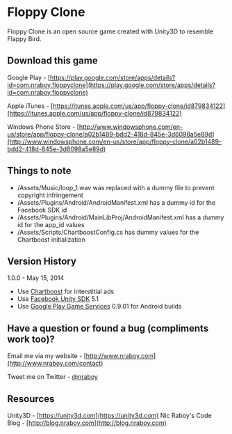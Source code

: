 Floppy Clone
==============================

Floppy Clone is an open source game created with Unity3D to resemble Flappy Bird.
  

Download this game
-------------

Google Play - [https://play.google.com/store/apps/details?id=com.nraboy.floppyclone](https://play.google.com/store/apps/details?id=com.nraboy.floppyclone)

Apple iTunes - [https://itunes.apple.com/us/app/floppy-clone/id879834122](https://itunes.apple.com/us/app/floppy-clone/id879834122)

Windows Phone Store - [http://www.windowsphone.com/en-us/store/app/floppy-clone/a02b1489-bdd2-418d-845e-3d6098a5e89d](http://www.windowsphone.com/en-us/store/app/floppy-clone/a02b1489-bdd2-418d-845e-3d6098a5e89d)


Things to note
-------------

* /Assets/Music/loop_1.wav was replaced with a dummy file to prevent copyright infringement
* /Assets/Plugins/Android/AndroidManifest.xml has a dummy id for the Facebook SDK id
* /Assets/Plugins/Android/MainLibProj/AndroidManifest.xml has a dummy id for the app_id values
* /Assets/Scripts/ChartboostConfig.cs has dummy values for the Chartboost initialization


Version History
-------------

1.0.0 - May 15, 2014

* Use [Chartboost](https://help.chartboost.com/documentation/unity) for interstitial ads
* Use [Facebook Unity SDK](https://developers.facebook.com/docs/unity) 5.1
* Use [Google Play Game Services](https://github.com/playgameservices/play-games-plugin-for-unity) 0.9.01 for Android builds


Have a question or found a bug (compliments work too)?
-------------

Email me via my website - [http://www.nraboy.com](http://www.nraboy.com/contact)

Tweet me on Twitter - [@nraboy](https://www.twitter.com/nraboy)


Resources
-------------

Unity3D - [https://unity3d.com](https://unity3d.com)
Nic Raboy's Code Blog - [http://blog.nraboy.com](http://blog.nraboy.com)